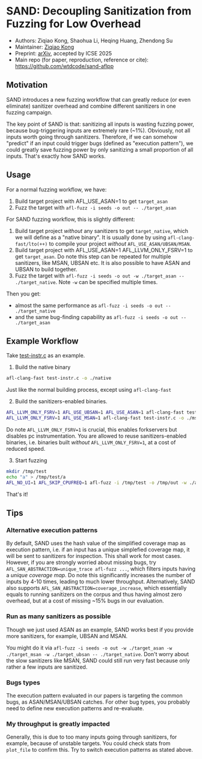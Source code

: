 # SAND: Decoupling Sanitization from Fuzzing for Low Overhead

- Authors: Ziqiao Kong, Shaohua Li, Heqing Huang, Zhendong Su
- Maintainer: [Ziqiao Kong](https://github.com/wtdcode)
- Preprint: [arXiv](https://arxiv.org/abs/2402.16497), accepted by ICSE 2025
- Main repo (for paper, reproduction, reference or cite): https://github.com/wtdcode/sand-aflpp

## Motivation

SAND introduces a new fuzzing workflow that can greatly reduce (or even eliminate) sanitizer overhead and combine different sanitizers in one fuzzing campaign.

The key point of SAND is that: sanitizing all inputs is wasting fuzzing power, because bug-triggering inputs are extremely rare (~1%). Obviously, not all inputs worth going through sanitizers. Therefore, if we can somehow "predict" if an input could trigger bugs (defined as "execution pattern"), we could greatly save fuzzing power by only sanitizing a small proportion of all inputs. That's exactly how SAND works.

## Usage

For a normal fuzzing workflow, we have:

1. Build target project with AFL_USE_ASAN=1 to get `target_asan`
2. Fuzz the target with `afl-fuzz -i seeds -o out -- ./target_asan`

For SAND fuzzing workflow, this is slightly different:

1. Build target project _without_ any sanitizers to get `target_native`, which we will define as a "native binary". It is usually done by using `afl-clang-fast/lto(++)` to compile your project _without_ `AFL_USE_ASAN/UBSAN/MSAN`.
2. Build target project with AFL_USE_ASAN=1 AFL_LLVM_ONLY_FSRV=1 to get `target_asan`. Do note this step can be repeated for multiple sanitizers, like MSAN, UBSAN etc. It is also possible to have ASAN and UBSAN to build together.
3. Fuzz the target with `afl-fuzz -i seeds -o out -w ./target_asan -- ./target_native`. Note `-w` can be specified multiple times.

Then you get:

- almost the same performance as `afl-fuzz -i seeds -o out -- ./target_native`
- and the same bug-finding capability as `afl-fuzz -i seeds -o out -- ./target_asan`

## Example Workflow

Take [test-instr.c](../test-instr.c) as an example.

1. Build the native binary

```bash
afl-clang-fast test-instr.c -o ./native
```

Just like the normal building process, except using `afl-clang-fast`

2. Build the sanitizers-enabled binaries.

```bash
AFL_LLVM_ONLY_FSRV=1 AFL_USE_UBSAN=1 AFL_USE_ASAN=1 afl-clang-fast test-instr.c -o ./asanubsan
AFL_LLVM_ONLY_FSRV=1 AFL_USE_MSAN=1 afl-clang-fast test-instr.c -o ./msan
```

Do note `AFL_LLVM_ONLY_FSRV=1` is crucial, this enables forkservers but disables pc instrumentation. You are allowed to reuse sanitizers-enabled binaries, i.e. binaries built _without_ `AFL_LLVM_ONLY_FSRV=1`, at a cost of reduced speed. 

3. Start fuzzing

```bash
mkdir /tmp/test
echo "a" > /tmp/test/a
AFL_NO_UI=1 AFL_SKIP_CPUFREQ=1 afl-fuzz -i /tmp/test -o /tmp/out -w ./asanubsan -w ./msan -- ./native @@
```

That's it!

## Tips

### Alternative execution patterns

By default, SAND uses the hash value of the simplified coverage map as execution pattern, i.e. if an input has a unique simplefied coverage map, it will be sent to sanitizers for inspection. This shall work for most cases. However, if you are strongly worried about missing bugs, try `AFL_SAN_ABSTRACTION=unique_trace afl-fuzz ...`, which filters inputs having a _unique coverage map_. Do note this significantly increases the number of inputs by 4-10 times, leading to much lower throughput. Alternatively, SAND also supports `AFL_SAN_ABSTRACTION=coverage_increase`, which essentially equals to running sanitizers on the corpus and thus having almost zero overhead, but at a cost of missing ~15% bugs in our evaluation.

### Run as many sanitizers as possible

Though we just used ASAN as an example, SAND works best if you provide more sanitizers, for example, UBSAN and MSAN.

You might do it via `afl-fuzz -i seeds -o out -w ./target_asan -w ./target_msan -w ./target_ubsan -- ./target_native`. Don't worry about the slow sanitizers like MSAN, SAND could still run very fast because only rather a few inputs are sanitized.

### Bugs types

The execution pattern evaluated in our papers is targeting the common bugs, as ASAN/MSAN/UBSAN catches. For other bug types, you probably need to define new execution patterns and re-evaluate.

### My throughput is greatly impacted

Generally, this is due to too many inputs going through sanitizers, for example, because of unstable targets. You could check stats from `plot_file` to confirm this. Try to switch execution patterns as stated above.